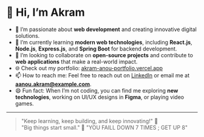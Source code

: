 # 👋 Hi, I’m Akram

- 👀 I’m passionate about **web development** and creating innovative digital solutions.
- 🌱 I’m currently learning **modern web technologies**, including **React.js**, **Node.js**, **Express.js**, and **Spring Boot** for backend development.
- 💞️ I’m looking to collaborate on **open-source projects** and contribute to **web applications** that make a real-world impact.
- 🌐 Check out my portfolio: [akram-anou-portfolio.vercel.app](https://akram-anou-portfolio.vercel.app/)
- 📫 How to reach me: Feel free to reach out on [LinkedIn](www.linkedin.com/in/akram-anou-9493aa252) or email me at **aanou.akram@example.com**.
- 😄 Fun fact: When I’m not coding, you can find me exploring **new technologies**, working on UI/UX designs in **Figma**, or playing video games.

---

> "Keep learning, keep building, and keep innovating!" 🚀  
> "Big things start small." 🌱
> "YOU FAILL DOWN 7 TIMES ; GET UP 8"
